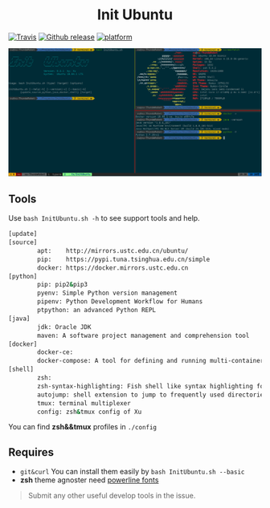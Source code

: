 <h1 align="center">Init Ubuntu</h1>

[![Travis](https://img.shields.io/travis/XuCcc/InitUbuntu.svg?style=plastic)]()
[![Github release](https://img.shields.io/badge/release-0.1.0-green.svg)](https://github.com/XuCcc/InitUbuntu/releases/tag/0.1.0)
[![platform](https://img.shields.io/badge/platform-ubuntu-lightgrey.svg)]()

![](.images/show.png)

## Tools

Use `bash InitUbuntu.sh -h` to see support tools and help.

```bash
[update]
[source]
        apt:    http://mirrors.ustc.edu.cn/ubuntu/
        pip:    https://pypi.tuna.tsinghua.edu.cn/simple
        docker: https://docker.mirrors.ustc.edu.cn
[python]
        pip: pip2&pip3
        pyenv: Simple Python version management
        pipenv: Python Development Workflow for Humans
        ptpython: an advanced Python REPL
[java]
        jdk: Oracle JDK
        maven: A software project management and comprehension tool
[docker]
        docker-ce: 
        docker-compose: A tool for defining and running multi-container Docker applications
[shell]
        zsh:
        zsh-syntax-highlighting: Fish shell like syntax highlighting for Zsh
        autojump: shell extension to jump to frequently used directories
        tmux: terminal multiplexer
        config: zsh&tmux config of Xu
```

You can find **zsh&&tmux** profiles in `./config`

## Requires

- `git&curl` You can install them easily by `bash InitUbuntu.sh --basic`
- **zsh** theme agnoster need [powerline fonts](https://github.com/powerline/fonts)



> Submit any other useful develop tools in the issue.